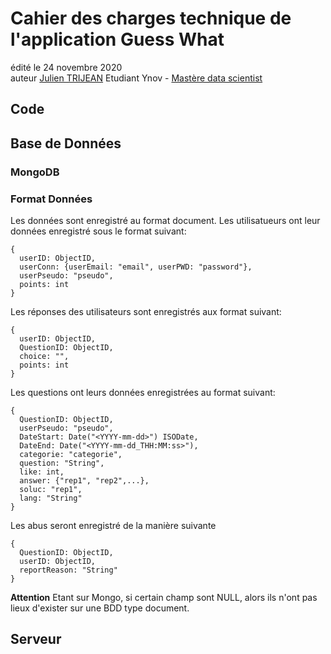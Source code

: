 # Cahier des charges technique de l'application Guess What
édité le 24 novembre 2020   
auteur [Julien TRIJEAN](https://www.linkedin.com/in/julien-trijean-21183a147) Etudiant Ynov - [Mastère data scientist](https://www.ynov.com/formation/ynov-masteres/data-scientist/)

## Code
## Base de Données
### MongoDB
### Format Données
Les données sont enregistré au format document.
Les utilisatueurs ont leur données enregistré sous le format suivant:
```
{
  userID: ObjectID,
  userConn: {userEmail: "email", userPWD: "password"},
  userPseudo: "pseudo",
  points: int
}
```
Les réponses des utilisateurs sont enregistrés aux format suivant:
```
{
  userID: ObjectID,
  QuestionID: ObjectID,
  choice: "",
  points: int
}
```
Les questions ont leurs données enregistrées au format suivant:
```
{
  QuestionID: ObjectID,
  userPseudo: "pseudo",
  DateStart: Date("<YYYY-mm-dd>") ISODate,
  DateEnd: Date("<YYYY-mm-dd_THH:MM:ss>"),
  categorie: "categorie",
  question: "String",
  like: int,
  answer: {"rep1", "rep2",...},
  soluc: "rep1",
  lang: "String"
}
```
Les abus seront enregistré de la manière suivante
```
{
  QuestionID: ObjectID,
  userID: ObjectID,
  reportReason: "String"
}
```
**Attention** Etant sur Mongo, si certain champ sont NULL, alors ils n'ont pas lieux d'exister sur une BDD type document.
## Serveur
